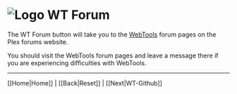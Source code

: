 # ![Logo](https://github.com/ukdtom/WebTools.bundle/blob/master/Wiki/WebTools/Logos/WebTools-48x48.png) WT Forum 

The WT Forum button will take you to the [WebTools](http://forums.plex.tv/discussion/126254/rel-webtools/p1) forum pages on the Plex forums website.

You should visit the WebTools forum pages and leave a message there if you are experiencing difficulties with WebTools.

***

[[Home|Home]] | [[Back|Reset]] | [[Next|WT-Github]]